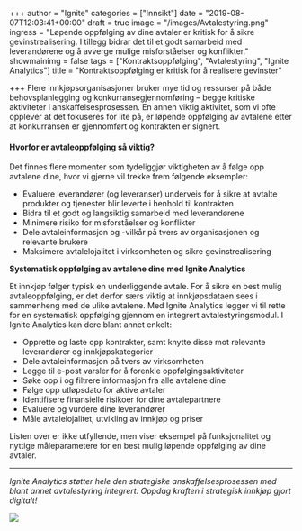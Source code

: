 +++
author = "Ignite"
categories = ["Innsikt"]
date = "2019-08-07T12:03:41+00:00"
draft = true
image = "/images/Avtalestyring.png"
ingress = "Løpende oppfølging av dine avtaler er kritisk for å sikre gevinstrealisering. I tillegg bidrar det til et godt samarbeid med leverandørene og å avverge mulige misforståelser og konflikter."
showmainimg = false
tags = ["Kontraktsoppfølging", "Avtalestyring", "Ignite Analytics"]
title = "Kontraktsoppfølging er kritisk for å realisere gevinster"

+++
Flere innkjøpsorganisasjoner bruker mye tid og ressurser på både behovsplanlegging og konkurransegjennomføring – begge kritiske aktiviteter i anskaffelsesprosessen. En annen viktig aktivitet, som vi ofte opplever at det fokuseres for lite på, er løpende oppfølging av avtalene etter at konkurransen er gjennomført og kontrakten er signert.

#### **Hvorfor er avtaleoppfølging så viktig?**

Det finnes flere momenter som tydeliggjør viktigheten av å følge opp avtalene dine, hvor vi gjerne vil trekke frem følgende eksempler:

* Evaluere leverandører (og leveranser) underveis for å sikre at avtalte produkter og tjenester blir leverte i henhold til kontrakten
* Bidra til et godt og langsiktig samarbeid med leverandørene
* Minimere risiko for misforståelser og konflikter
* Dele avtaleinformasjon og -vilkår på tvers av organisasjonen og relevante brukere
* Maksimere avtalelojalitet i virksomheten og sikre gevinstrealisering

**Systematisk oppfølging av avtalene dine med Ignite Analytics**

Et innkjøp følger typisk en underliggende avtale. For å sikre en best mulig avtaleoppfølging, er det derfor særs viktig at innkjøpsdataen sees i sammenheng med de ulike avtalene. Med Ignite Analytics legger vi til rette for en systematisk oppfølging gjennom en integrert avtalestyringsmodul. I Ignite Analytics kan dere blant annet enkelt:

* Opprette og laste opp kontrakter, samt knytte disse mot relevante leverandører og innkjøpskategorier
* Dele avtaleinformasjon på tvers av virksomheten
* Legge til e-post varsler for å forenkle oppfølgingsaktiviteter
* Søke opp i og filtrere informasjon fra alle avtalene dine
* Følge opp utløpsdato for aktive avtaler
* Identifisere finansielle risikoer for dine avtalepartnere
* Evaluere og vurdere dine leverandører
* Måle avtalelojalitet, utvikling av innkjøp og priser

Listen over er ikke utfyllende, men viser eksempel på funksjonalitet og nyttige måleparametere for en best mulig løpende oppfølging av dine avtaler.

***

_Ignite Analytics støtter hele den strategiske anskaffelsesprosessen med blant annet avtalestyring integrert. Oppdag kraften i strategisk innkjøp gjort digitalt!_

[![](https://cdn-images-1.medium.com/max/800/1*wNfW3gtCL-EO9XYJOYYSnQ.png)](https://www.ignite.no/ignite-analytics/demo/)